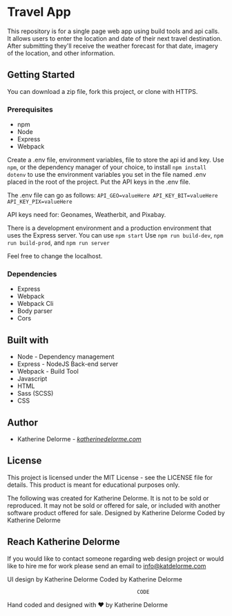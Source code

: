 # Travel App
This repository is for a single page web app using build tools and api calls. It allows users to enter the location and date of their next travel destination. After submitting they'll receive the weather forecast for that date, imagery of the location, and other information.

## Getting Started
You can download a zip file, fork this project, or clone with HTTPS.

### Prerequisites
* npm
* Node
* Express
* Webpack

Create a .env file, environment variables, file to store the api id and key. Use `npm`, or the dependency manager of your choice, to install `npm install dotenv` to use the environment variables you set in the file named .env placed in the root of the project. Put the API keys in the .env file.

The .env file can go as follows:
`API_GEO=valueHere
API_KEY_BIT=valueHere
API_KEY_PIX=valueHere`

API keys need for: Geonames, Weatherbit, and Pixabay.

There is a development environment and a production environment that uses the Express server.
You can use `npm start`
Use `npm run build-dev`, `npm run build-prod`, and `npm run server`

Feel free to change the localhost.

### Dependencies
* Express
* Webpack
* Webpack Cli
* Body parser
* Cors

## Built with
* Node - Dependency management
* Express - NodeJS Back-end server
* Webpack - Build Tool
* Javascript
* HTML
* Sass (SCSS)
* CSS

## Author
* Katherine Delorme - *[katherinedelorme.com](katherinedelorme.com "Portfolio Website")*

## License
This project is licensed under the MIT License - see the LICENSE file for details.
This product is meant for educational purposes only.

The following was created for Katherine Delorme. It is not to be sold or reproduced. It may not be sold or offered for sale, or included with another software product offered for sale.
Designed by Katherine Delorme
Coded by Katherine Delorme

## Reach Katherine Delorme
If you would like to contact someone regarding web design project or would like to hire me for work please send an email to info@katdelorme.com


UI design by Katherine Delorme
Coded by Katherine Delorme



                                              CODE

Hand coded and designed with &hearts; by Katherine Delorme
